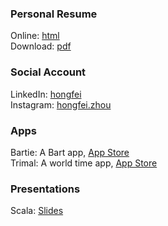 
### Personal Resume  
Online: [html](/resume/hongfei)  
Download: [pdf](/resume/hongfei.pdf)  

### Social Account  
LinkedIn: [hongfei](https://www.linkedin.com/in/hongfei/)  
Instagram: [hongfei.zhou](https://www.instagram.com/hongfei.zhou/)

### Apps  
Bartie: A Bart app, [App Store](https://itunes.apple.com/us/app/bartie/id1433256784)  
Trimal: A world time app, [App Store](https://itunes.apple.com/us/app/trimal/id1434369276)

### Presentations  
Scala: [Slides](/slides/scala/scala.html)
